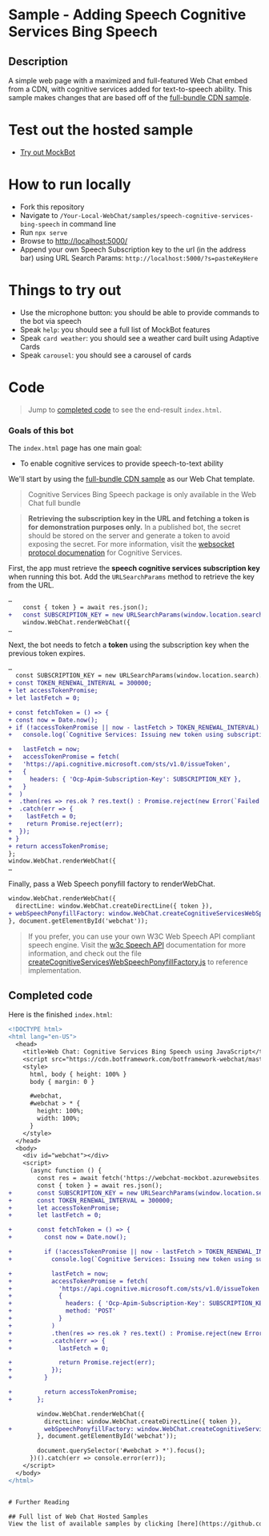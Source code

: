 # Sample -  Adding Speech Cognitive Services Bing Speech

## Description
A simple web page with a maximized and full-featured Web Chat embed from a CDN, with cognitive services added for text-to-speech ability. This sample makes changes that are based off of the [full-bundle CDN sample](./../full-bundle/README.md).

# Test out the hosted sample
- [Try out MockBot](https://microsoft.github.io/BotFramework-WebChat/speech-cognitive-services-bing-speech)

# How to run locally
- Fork this repository
- Navigate to `/Your-Local-WebChat/samples/speech-cognitive-services-bing-speech` in command line
- Run `npx serve`
- Browse to [http://localhost:5000/](http://localhost:5000/)
- Append your own Speech Subscription key to the url (in the address bar) using URL Search Params: `http://localhost:5000/?s=pasteKeyHere`

# Things to try out
- Use the microphone button: you should be able to provide commands to the bot via speech
- Speak `help`: you should see a full list of MockBot features
- Speak `card weather`: you should see a weather card built using Adaptive Cards
- Speak `carousel`: you should see a carousel of cards

# Code
> Jump to [completed code](#completed-code) to see the end-result `index.html`.

### Goals of this bot
The `index.html` page has one main goal:
- To enable cognitive services to provide speech-to-text ability

We'll start by using the [full-bundle CDN sample](./../full-bundle/README.md) as our Web Chat template.
> Cognitive Services Bing Speech package is only available in the Web Chat full bundle

> **Retrieving the subscription key in the URL and fetching a token is for demonstration purposes only.** In a published bot, the secret should be stored on the server and generate a token to avoid exposing the secret. For more information, visit the [websocket protocol documenation](https://docs.microsoft.com/en-us/azure/cognitive-services/speech/api-reference-rest/websocketprotocol#authorization) for Cognitive Services.


First, the app must retrieve the __speech cognitive services subscription key__ when running this bot. Add the `URLSearchParams` method to retrieve the key from the URL.

```diff
…
    const { token } = await res.json();
+   const SUBSCRIPTION_KEY = new URLSearchParams(window.location.search).get('s');
    window.WebChat.renderWebChat({
…
```


Next, the bot needs to fetch a **token** using the subscription key when the previous token expires.

```diff
…
  const SUBSCRIPTION_KEY = new URLSearchParams(window.location.search).get('s');
+ const TOKEN_RENEWAL_INTERVAL = 300000;
+ let accessTokenPromise;
+ let lastFetch = 0;

+ const fetchToken = () => {
+ const now = Date.now();
+ if (!accessTokenPromise || now - lastFetch > TOKEN_RENEWAL_INTERVAL) {
+   console.log(`Cognitive Services: Issuing new token using subscription key`);

+   lastFetch = now;
+   accessTokenPromise = fetch(
+   'https://api.cognitive.microsoft.com/sts/v1.0/issueToken',
+   {
+     headers: { 'Ocp-Apim-Subscription-Key': SUBSCRIPTION_KEY },
+   }
+  )
+  .then(res => res.ok ? res.text() : Promise.reject(new Error(`Failed to issue token`)))
+  .catch(err => {
+    lastFetch = 0;
+    return Promise.reject(err);
+  });
+ }
+ return accessTokenPromise;
};
window.WebChat.renderWebChat({
…
```


Finally, pass a Web Speech ponyfill factory to renderWebChat.
```diff
window.WebChat.renderWebChat({
  directLine: window.WebChat.createDirectLine({ token }),
+ webSpeechPonyfillFactory: window.WebChat.createCognitiveServicesWebSpeechPonyfillFactory({ fetchToken })
}, document.getElementById('webchat'));
```

> If you prefer, you can use your own W3C Web Speech API compliant speech engine. Visit the [w3c Speech API](https://w3c.github.io/speech-api/) documentation for more information, and check out the file [createCognitiveServicesWebSpeechPonyfillFactory.js](./../packages\bundle\src\createCognitiveServicesWebSpeechPonyfillFactory.js) to reference implementation.



## Completed code
Here is the finished `index.html`:

```diff
<!DOCTYPE html>
<html lang="en-US">
  <head>
    <title>Web Chat: Cognitive Services Bing Speech using JavaScript</title>
    <script src="https://cdn.botframework.com/botframework-webchat/master/botchat.js"></script>
    <style>
      html, body { height: 100% }
      body { margin: 0 }

      #webchat,
      #webchat > * {
        height: 100%;
        width: 100%;
      }
    </style>
  </head>
  <body>
    <div id="webchat"></div>
    <script>
      (async function () {
        const res = await fetch('https://webchat-mockbot.azurewebsites.net/directline/token', { method: 'POST' });
        const { token } = await res.json();
+       const SUBSCRIPTION_KEY = new URLSearchParams(window.location.search).get('s');
+       const TOKEN_RENEWAL_INTERVAL = 300000;
+       let accessTokenPromise;
+       let lastFetch = 0;

+       const fetchToken = () => {
+         const now = Date.now();

+         if (!accessTokenPromise || now - lastFetch > TOKEN_RENEWAL_INTERVAL) {
+           console.log(`Cognitive Services: Issuing new token using subscription key`);

+           lastFetch = now;
+           accessTokenPromise = fetch(
+             'https://api.cognitive.microsoft.com/sts/v1.0/issueToken',
+             {
+               headers: { 'Ocp-Apim-Subscription-Key': SUBSCRIPTION_KEY },
+               method: 'POST'
+             }
+           )
+           .then(res => res.ok ? res.text() : Promise.reject(new Error(`Failed to issue token`)))
+           .catch(err => {
+             lastFetch = 0;

+             return Promise.reject(err);
+           });
+         }

+         return accessTokenPromise;
+       };

        window.WebChat.renderWebChat({
          directLine: window.WebChat.createDirectLine({ token }),
+         webSpeechPonyfillFactory: window.WebChat.createCognitiveServicesWebSpeechPonyfillFactory({ fetchToken })
        }, document.getElementById('webchat'));

        document.querySelector('#webchat > *').focus();
      })().catch(err => console.error(err));
    </script>
  </body>
</html>


# Further Reading

## Full list of Web Chat Hosted Samples
View the list of available samples by clicking [here](https://github.com/Microsoft/BotFramework-WebChat/tree/master/samples)
